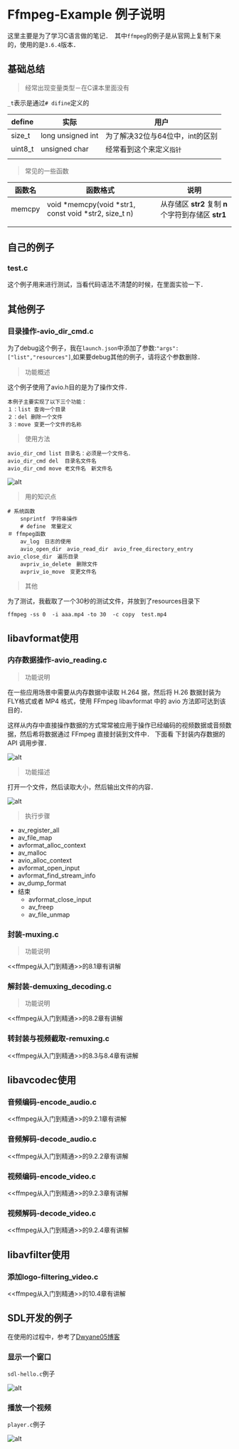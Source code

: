# Ffmpeg-Example 例子说明

这里主要是为了学习C语言做的笔记．　其中`ffmpeg`的例子是从官网上复制下来的，使用的是`3.6.4`版本．



## 基础总结



> 经常出现变量类型－在C课本里面没有

`_t`表示是通过`# difine`定义的

| define  | 实际              | 用户                            |
| ------- | ----------------- | ------------------------------- |
| size_t  | long unsigned int | 为了解决32位与64位中，int的区别 |
| uint8_t | unsigned char     | 经常看到这个来定义`指针`        |
|         |                   |                                 |



> 常见的一些函数



| 函数名 | 函数格式                                             | 说明                                                 |
| ------ | ---------------------------------------------------- | ---------------------------------------------------- |
| memcpy | void *memcpy(void *str1, const void *str2, size_t n) | 从存储区 **str2** 复制 **n** 个字符到存储区 **str1** |
|        |                                                      |                                                      |
|        |                                                      |                                                      |



## 自己的例子



### test.c

这个例子用来进行测试，当看代码语法不清楚的时候，在里面实验一下．



## 其他例子



### 目录操作-avio_dir_cmd.c

为了debug这个例子，我在`launch.json`中添加了参数:`"args": ["list","resources"]`,如果要debug其他的例子，请将这个参数删除．



> 功能概述

这个例子使用了avio.h目的是为了操作文件．

```
本例子主要实现了以下三个功能：
１：list 查询一个目录
２：del 删除一个文件
３：move 变更一个文件的名称

```



> 使用方法

```
avio_dir_cmd list 目录名：必须是一个文件名．
avio_dir_cmd del  目录名文件名
avio_dir_cmd move 老文件名　新文件名

```
![alt](doc/imgs/avio_dir_cmd-result.png)



> 用的知识点	

```
# 系统函数
	snprintf　字符串操作
	# define　常量定义
＃ ffmpeg函数
	av_log　日志的使用
	avio_open_dir　avio_read_dir　avio_free_directory_entry　avio_close_dir　遍历目录
	avpriv_io_delete　删除文件
	avpriv_io_move　变更文件名
```



> 其他

为了测试，我截取了一个30秒的测试文件，并放到了resources目录下

```
ffmpeg -ss 0  -i aaa.mp4 -to 30  -c copy  test.mp4
```



## libavformat使用



### 内存数据操作-avio_reading.c



> 功能说明

在一些应用场景中需要从内存数据中读取 H.264 据，然后将 H.26 数据封装为 FLY格式或者 MP4 格式，使用 FFmpeg libavformat 中的 avio 方法即可达到该目的．

这样从内存中直接操作数据的方式常常被应用于操作已经编码的视频数据或音频数据，然后希将数据通过 FFmpeg 直接封装到文件中． 下面看 下封装内存数据的 API 调用步骤．

![alt](doc/imgs/avio_reading-code-step.png)



> 功能描述

打开一个文件，然后读取大小，然后输出文件的内容．



![alt](doc/imgs/avio_reading-result.png)



> 执行步骤



* av_register_all
* av_file_map
* avformat_alloc_context
* av_malloc
* avio_alloc_context
* avformat_open_input
* avformat_find_stream_info
* av_dump_format
* 结束
  * avformat_close_input
  * av_freep
  * av_file_unmap



### 封装-muxing.c



> 功能说明

<<ffmpeg从入门到精通>>的8.1章有讲解





### 解封装-demuxing_decoding.c

> 功能说明

<<ffmpeg从入门到精通>>的8.2章有讲解



### 转封装与视频截取-remuxing.c

<<ffmpeg从入门到精通>>的8.3与8.4章有讲解



## libavcodec使用



### 音频编码-encode_audio.c

<<ffmpeg从入门到精通>>的9.2.1章有讲解



### 音频解码-decode_audio.c

<<ffmpeg从入门到精通>>的9.2.2章有讲解



### 视频编码-encode_video.c

<<ffmpeg从入门到精通>>的9.2.3章有讲解



### 视频解码-decode_video.c

<<ffmpeg从入门到精通>>的9.2.4章有讲解



## libavfilter使用

### 添加logo-filtering_video.c

<<ffmpeg从入门到精通>>的10.4章有讲解



## SDL开发的例子

在使用的过程中，参考了[Dwyane05博客](https://blog.csdn.net/cyf15238622067/article/category/8096110)



### 显示一个窗口

`sdl-hello.c`例子

![alt](doc/imgs/sdl-hello-result.png)

### 播放一个视频

`player.c`例子

![alt](doc/imgs/play-result.png)

